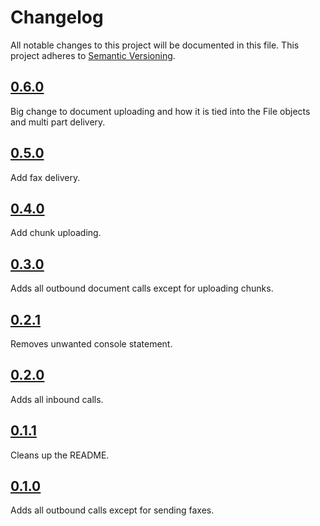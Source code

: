 # Changelog

All notable changes to this project will be documented in this file. This project adheres to [Semantic Versioning](http://semver.org/).

## [0.6.0]

Big change to document uploading and how it is tied into the File objects and
multi part delivery.

## [0.5.0]

Add fax delivery.

## [0.4.0]

Add chunk uploading.

## [0.3.0]

Adds all outbound document calls except for uploading chunks.

## [0.2.1]

Removes unwanted console statement.

## [0.2.0]

Adds all inbound calls.

## [0.1.1]

Cleans up the README.

## [0.1.0]

Adds all outbound calls except for sending faxes.

[0.6.0]: https://github.com/interfax/interfax-node/tree/v0.6.0
[0.5.0]: https://github.com/interfax/interfax-node/tree/v0.5.0
[0.4.0]: https://github.com/interfax/interfax-node/tree/v0.4.0
[0.3.0]: https://github.com/interfax/interfax-node/tree/v0.3.0
[0.2.1]: https://github.com/interfax/interfax-node/tree/v0.2.1
[0.2.0]: https://github.com/interfax/interfax-node/tree/v0.2.0
[0.1.1]: https://github.com/interfax/interfax-node/tree/v0.1.1
[0.1.0]: https://github.com/interfax/interfax-node/tree/v0.1.0

